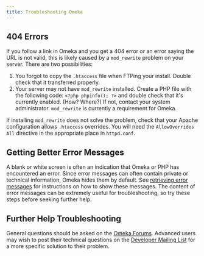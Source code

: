 ```yaml
---
title: Troubleshooting Omeka
---
```


404 Errors
-------------------------------------------------------------

If you follow a link in Omeka and you get a 404 error or an error saying the URL is not valid, this is likely caused by a `mod_rewrite` problem on your server. There are two possibilities:

1.  You forgot to copy the `.htaccess` file when FTPing your install. Double check that it transferred properly.
2.  Your server may not have `mod_rewrite` installed. Create a PHP file with the following code: `<?php phpinfo(); ?>` and double check that it's currently enabled. (How? Where?) If not, contact your system administrator. `mod_rewrite` is currently a requirement for Omeka.

If installing `mod_rewrite` does not solve the problem, check that your Apache configuration allows `.htaccess` overrides. You will need the `AllowOverrides All` directive in the appropriate place in `httpd.conf`.

Getting Better Error Messages
---------------------------------------------------------------
A blank or white screen is often an indication that Omeka or PHP has encountered an error. Since error messages can often contain private or technical information, Omeka hides them by default. See [retrieving error messages](Retrieving_error_messages.md) for instructions on how to show these messages. The content of error messages can be extremely useful for troubleshooting, so try these steps before seeking further help.

Further Help Troubleshooting
----------------------------------------------------------
General questions should be asked on the [Omeka Forums](http://forum.omeka.org). Advanced users may wish to post their technical questions on the [Developer Mailing List](http://groups.google.com/group/omeka-dev) for a more specific solution to their problem.